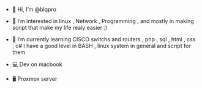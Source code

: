 - 👋 Hi, I’m @blqpro
- 👀 I’m interested in linux , Network , Programming , and mostly in making script that make my life realy easier :)
- 🌱 I’m currently learning CISCO switchs and routers , php , sql , html , css , c# I have a good level  in BASH , linux system in general and script for them

- 💻 Dev on macbook
- 🖥️ Proxmox server 

<!---
blqpro/blqpro is a ✨ special ✨ repository because its `README.md` (this file) appears on your GitHub profile.
You can click the Preview link to take a look at your changes.
--->
